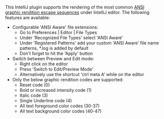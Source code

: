 This IntelliJ plugin supports the rendering of the most common <a href="https://en.wikipedia.org/wiki/ANSI_escape_code#graphics">ANSI graphic rendition escape sequences</a> under IntelliJ editor. The following features are available:
<ul>
<li>
    Configurable 'ANSI Aware' file extensions:
    <ul>
        <li>Go to Preferences | Editor | File Types</li>
        <li>Under 'Recognized File Types' select 'ANSI Aware'</li>
        <li>Under 'Registered Patterns' add your custom 'ANSI Aware' file name patterns, *.log is added by default</li>
        <li>Don't forget to hit the 'Apply' button</li>
    </ul>
</li>
<li>
    Switch between Preview and Edit mode:
    <ul>
        <li>Right click on the editor</li>
        <li>Press 'Switch to Edit/Preview Mode'</li>
        <li>Alternatively use the shortcut 'ctrl meta A' while on the editor</li>
    </ul>
</li>
<li>
    Only the below graphic rendition codes are supported:
    <ul>
        <li>Reset code (0)</li>
        <li>Bold or increased intensity code (1)</li>
        <li>Italic code (3)</li>
        <li>Single Underline code (4)</li>
        <li>All text foreground color codes (30-37)</li>
        <li>All text background color codes (40-47)</li>
    </ul>
</li>
